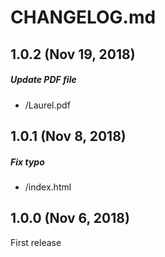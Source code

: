 # CHANGELOG.md

## 1.0.2 (Nov 19, 2018)

##### Update PDF file
* /Laurel.pdf

## 1.0.1 (Nov 8, 2018)

##### Fix typo
* /index.html

## 1.0.0 (Nov 6, 2018)

First release
